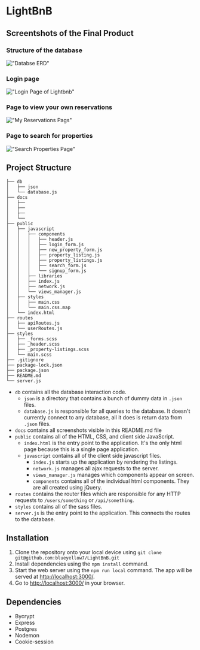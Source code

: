 # LightBnB

## Screentshots of the Final Product
### Structure of the database
!["Databse ERD"](https://raw.githubusercontent.com/blueyellow7/LightBnB_WebApp/master/docs/lightbnb_ERD.png)
### Login page
!["Login Page of Lightbnb"](https://raw.githubusercontent.com/blueyellow7/LightBnB_WebApp/master/docs/login.jpg)
### Page to view your own reservations
!["My Reservations Pags"](https://raw.githubusercontent.com/blueyellow7/LightBnB_WebApp/master/docs/my_reservations.png)
### Page to search for properties
!["Search Properties Page"](https://raw.githubusercontent.com/blueyellow7/LightBnB_WebApp/master/docs/search.png)

## Project Structure
```
├── db
│   ├── json
│   └── database.js
├── docs
│   ├──
│   ├──
│   ├── 
│   └──
├── public
│   ├── javascript
│   │   ├── components 
│   │   │   ├── header.js
│   │   │   ├── login_form.js
│   │   │   ├── new_property_form.js
│   │   │   ├── property_listing.js
│   │   │   ├── property_listings.js
│   │   │   ├── search_form.js
│   │   │   └── signup_form.js
│   │   ├── libraries
│   │   ├── index.js
│   │   ├── network.js
│   │   └── views_manager.js
│   ├── styles
│   │   ├── main.css
│   │   └── main.css.map
│   └── index.html
├── routes
│   ├── apiRoutes.js
│   └── userRoutes.js
├── styles  
│   ├── _forms.scss
│   ├── _header.scss
│   ├── _property-listings.scss
│   └── main.scss
├── .gitignore
├── package-lock.json
├── package.json
├── README.md
└── server.js
```
* `db` contains all the database interaction code.
  * `json` is a directory that contains a bunch of dummy data in `.json` files.
  * `database.js` is responsible for all queries to the database. It doesn't currently connect to any database, all it does is return data from `.json` files.
* `docs` contains all screenshots visible in this README.md file
* `public` contains all of the HTML, CSS, and client side JavaScript. 
  * `index.html` is the entry point to the application. It's the only html page because this is a single page application.
  * `javascript` contains all of the client side javascript files.
    * `index.js` starts up the application by rendering the listings.
    * `network.js` manages all ajax requests to the server.
    * `views_manager.js` manages which components appear on screen.
    * `components` contains all of the individual html components. They are all created using jQuery.
* `routes` contains the router files which are responsible for any HTTP requests to `/users/something` or `/api/something`. 
* `styles` contains all of the sass files. 
* `server.js` is the entry point to the application. This connects the routes to the database.

## Installation
1. Clone the repository onto your local device using ```git clone git@github.com:blueyellow7/LightBnB.git```
3. Install dependencies using the `npm install` command.
3. Start the web server using the `npm run local` command. The app will be served at <http://localhost:3000/>.
4. Go to <http://localhost:3000/> in your browser.

## Dependencies
- Bycrypt
- Express
- Postgres
- Nodemon
- Cookie-session